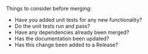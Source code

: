 




Things to consider before merging:
- Have you added unit tests for any new functionality?
- Do the unit tests run and pass?
- Have any dependencies already been merged?
- Has the documentation been updated?
- Has this change been added to a Release?

